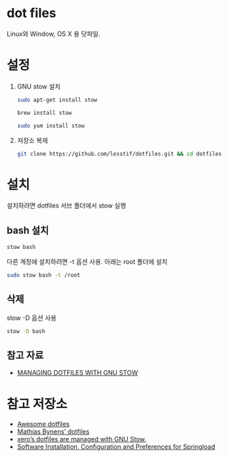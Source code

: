 # dot files

Linux와 Window, OS X 용 닷파일.

# 설정

1. GNU stow 설치

    ```sh
    sudo apt-get install stow
    ```

    ```sh
    brew install stow
    ```
    
    ```sh
    sudo yum install stow
    ```

1. 저장소 복제

    ```sh
    git clone https://github.com/lesstif/dotfiles.git && cd dotfiles
    ```

# 설치

설치하려면 dotfiles 서브 폴더에서 stow 실행

## bash 설치

```sh
stow bash
```

다른 계정에 설치하려면 -t 옵션 사용. 아래는 root 폴더에 설치

```sh
sudo stow bash -t /root
```

## 삭제

stow -D 옵션 사용

```sh
stow -D bash
```

##

## 참고 자료
* [MANAGING DOTFILES WITH GNU STOW](https://taihen.org/managing-dotfiles-with-gnu-stow/)

# 참고 저장소

* [Awesome dotfiles](https://github.com/webpro/awesome-dotfiles)
* [Mathias Bynens’ dotfiles](https://github.com/mathiasbynens/dotfiles)
* [xero’s dotfiles are managed with GNU Stow.](https://github.com/xero/dotfiles)
* [Software Installation, Configuration and Preferences for Springload](https://github.com/springload/dotfiles)

